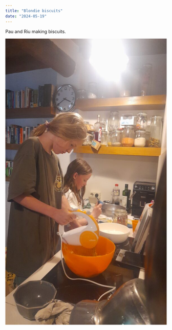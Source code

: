 ```yaml
---
title: "Blondie biscuits"
date: "2024-05-19"
---
```


Pau and Riu making biscuits.

![](images/img-20240519-wa00034822484279510744769-576x1024.jpeg)

